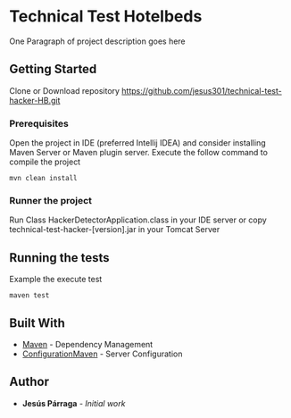 # Technical Test Hotelbeds

One Paragraph of project description goes here

## Getting Started

Clone or Download repository https://github.com/jesus301/technical-test-hacker-HB.git

### Prerequisites

Open the project in IDE (preferred Intellij IDEA) and consider installing Maven Server or
Maven plugin server.
Execute the follow command to compile the project

```
mvn clean install
```

### Runner the project

Run Class HackerDetectorApplication.class in your IDE server or copy technical-test-hacker-[version].jar
in your Tomcat Server

## Running the tests

Example the execute test

````
maven test
````

## Built With

* [Maven](https://maven.apache.org/) - Dependency Management
* [ConfigurationMaven](https://maven.apache.org/settings.html) - Server Configuration 

## Author

* **Jesús Párraga** - *Initial work*
